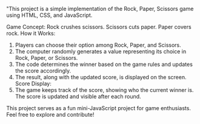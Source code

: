 "This project is a simple implementation of the Rock, Paper, Scissors game using HTML, CSS, and JavaScript.

Game Concept:
Rock crushes scissors.
Scissors cuts paper.
Paper covers rock.
How it Works:
1) Players can choose their option among Rock, Paper, and Scissors.
2) The computer randomly generates a value representing its choice in Rock, Paper, or Scissors.
3) The code determines the winner based on the game rules and updates the score accordingly.
4) The result, along with the updated score, is displayed on the screen.
Score Display:
5) The game keeps track of the score, showing who the current winner is. The score is updated and visible after each round.

This project serves as a fun mini-JavaScript project for game enthusiasts. Feel free to explore and contribute!
